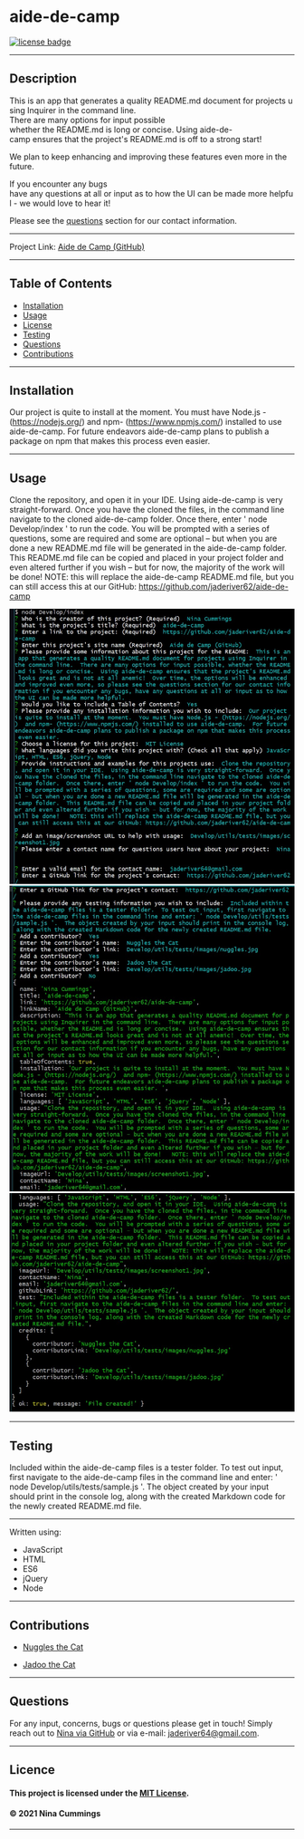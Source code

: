 
# aide-de-camp
<a href='https://opensource.org/licenses/MIT'><img src='https://img.shields.io/badge/license-MIT-blueviolet' alt='license badge'></a>

---------------------------------------

## Description

This is an app that generates a quality README.md document for projects using Inquirer in the command line.  
There are many options for input possible whether the README.md is long or concise.
Using aide-de-camp ensures that the project's README.md is off to a strong start!  

We plan to keep enhancing and improving these features even more in the future.

If you encounter any bugs have any questions at all or input as to how the UI can be made more helpful - we would love to hear it!

Please see the [questions](#questions) section for our contact information.

---------------------------------------

Project Link: 
[Aide de Camp (GitHub)](https://github.com/jaderiver62/aide-de-camp)

---------------------------------------


## Table of Contents
* [Installation](#installation)
* [Usage](#usage)
* [License](#license)
* [Testing](#testing)
* [Questions](#questions)
* [Contributions](#contributions)
---------------------------------------


## Installation
Our project is quite to install at the moment.  You must have Node.js - (https://nodejs.org/)  and npm- (https://www.npmjs.com/) installed to use aide-de-camp.  For future endeavors aide-de-camp plans to publish a package on npm that makes this process even easier. 

---------------------------------------

## Usage


Clone the repository, and open it in your IDE.  Using aide-de-camp is very straight-forward.  Once you have the cloned the files, in the command line navigate to the cloned aide-de-camp folder.  Once there, enter ' node Develop/index ' to run the code.  You will be prompted with a series of questions, some are required and some are optional – but when you are done a new README.md file will be generated in the aide-de-camp folder.  This README.md file can be copied and placed in your project folder and even altered further if you wish – but for now, the majority of the work will be done!   NOTE: this will replace the aide-de-camp README.md file, but you can still access this at our GitHub: https://github.com/jaderiver62/aide-de-camp

![Project Usage Image](Develop/utils/tests/images/screenshot1.jpg)
![Project Usage Image](Develop/utils/tests/images/screenshot2.jpg)
![Project Usage Image](Develop/utils/tests/images/screenshot3.jpg)

---------------------------------------

## Testing
Included within the aide-de-camp files is a tester folder.  To test out input, first navigate to the aide-de-camp files in the command line and enter: ' node Develop/utils/tests/sample.js '.  The object created by your input should print in the console log, along with the created Markdown code for the newly created README.md file.

---------------------------------------

Written using:

                    
* JavaScript
* HTML
* ES6 
* jQuery
* Node
   

---------------------------------------

## Contributions

                     
* [Nuggles the Cat](Develop/utils/tests/images/nuggles.jpg)
                     
* [Jadoo the Cat](Develop/utils/tests/images/jadoo.jpg)
                     

---------------------------------------

## Questions

For any input, concerns, bugs or questions please get in touch!  Simply reach out to [Nina via GitHub](https://github.com/jaderiver62/) or via e-mail: <jaderiver64@gmail.com>.

---------------------------------------

## Licence


#### This project is licensed under the [MIT License](https://opensource.org/licenses/MIT).
#### &copy; 2021 Nina Cummings

---------------------------------------
    
